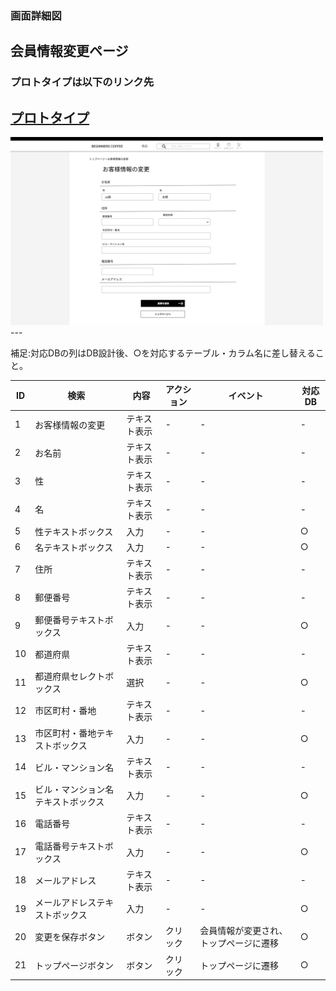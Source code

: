 ### 画面詳細図
## 会員情報変更ページ
### プロトタイプは以下のリンク先
[プロトタイプ](https://www.figma.com/file/Oa2XrfbS2Hee9dSI9acZXo/coffee?node-id=0%3A1)
---
<img src="./img/会員情報変更ページ.png" width="500">
---

補足:対応DBの列はDB設計後、○を対応するテーブル・カラム名に差し替えること。

| ID | 検索 | 内容 | アクション | イベント | 対応DB |
|----|-----|-----|---------|--------|-------|
|1|お客様情報の変更|テキスト表示|-|-|-|
|2|お名前|テキスト表示|-|-|-|
|3|性|テキスト表示|-|-|-|
|4|名|テキスト表示|-|-|-|
|5|性テキストボックス|入力|-|-|○|
|6|名テキストボックス|入力|-|-|○|
|7|住所|テキスト表示|-|-|-|
|8|郵便番号|テキスト表示|-|-|-|
|9|郵便番号テキストボックス|入力|-|-|○|
|10|都道府県|テキスト表示|-|-|-|
|11|都道府県セレクトボックス|選択|-|-|○|
|12|市区町村・番地|テキスト表示|-|-|-|
|13|市区町村・番地テキストボックス|入力|-|-|○|
|14|ビル・マンション名|テキスト表示|-|-|-|
|15|ビル・マンション名テキストボックス|入力|-|-|○|
|16|電話番号|テキスト表示|-|-|-|
|17|電話番号テキストボックス|入力|-|-|○|
|18|メールアドレス|テキスト表示|-|-|-|
|19|メールアドレステキストボックス|入力|-|-|○|
|20|変更を保存ボタン|ボタン|クリック|会員情報が変更され、トップページに遷移|○|
|21|トップページボタン|ボタン|クリック|トップページに遷移|○|
